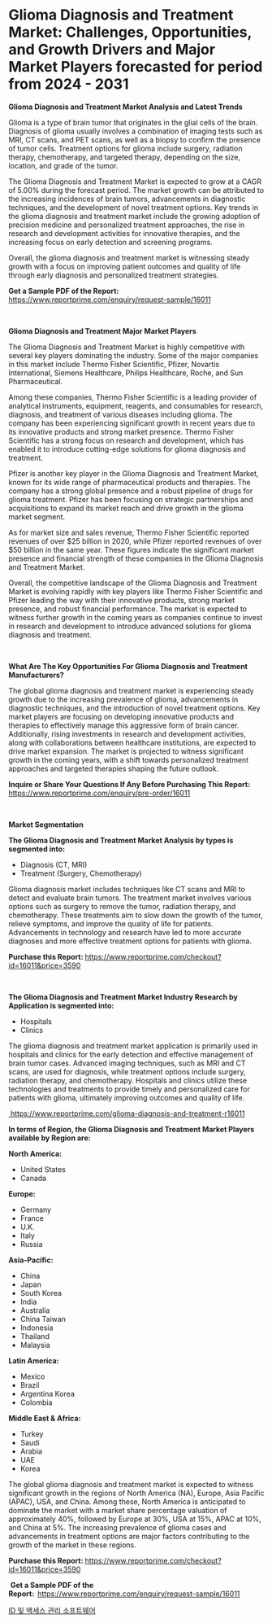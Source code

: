 <p><h1>Glioma Diagnosis and Treatment Market: Challenges, Opportunities, and Growth Drivers and Major Market Players forecasted for period from 2024 - 2031</h1></p><p><strong>Glioma Diagnosis and Treatment Market Analysis and Latest Trends</strong></p>
<p><p>Glioma is a type of brain tumor that originates in the glial cells of the brain. Diagnosis of glioma usually involves a combination of imaging tests such as MRI, CT scans, and PET scans, as well as a biopsy to confirm the presence of tumor cells. Treatment options for glioma include surgery, radiation therapy, chemotherapy, and targeted therapy, depending on the size, location, and grade of the tumor.</p><p>The Glioma Diagnosis and Treatment Market is expected to grow at a CAGR of 5.00% during the forecast period. The market growth can be attributed to the increasing incidences of brain tumors, advancements in diagnostic techniques, and the development of novel treatment options. Key trends in the glioma diagnosis and treatment market include the growing adoption of precision medicine and personalized treatment approaches, the rise in research and development activities for innovative therapies, and the increasing focus on early detection and screening programs.</p><p>Overall, the glioma diagnosis and treatment market is witnessing steady growth with a focus on improving patient outcomes and quality of life through early diagnosis and personalized treatment strategies.</p></p>
<p><strong>Get a Sample PDF of the Report:&nbsp;</strong> <a href="https://www.reportprime.com/enquiry/request-sample/16011">https://www.reportprime.com/enquiry/request-sample/16011</a></p>
<p>&nbsp;</p>
<p><strong>Glioma Diagnosis and Treatment Major Market Players</strong></p>
<p><p>The Glioma Diagnosis and Treatment Market is highly competitive with several key players dominating the industry. Some of the major companies in this market include Thermo Fisher Scientific, Pfizer, Novartis International, Siemens Healthcare, Philips Healthcare, Roche, and Sun Pharmaceutical.</p><p>Among these companies, Thermo Fisher Scientific is a leading provider of analytical instruments, equipment, reagents, and consumables for research, diagnosis, and treatment of various diseases including glioma. The company has been experiencing significant growth in recent years due to its innovative products and strong market presence. Thermo Fisher Scientific has a strong focus on research and development, which has enabled it to introduce cutting-edge solutions for glioma diagnosis and treatment.</p><p>Pfizer is another key player in the Glioma Diagnosis and Treatment Market, known for its wide range of pharmaceutical products and therapies. The company has a strong global presence and a robust pipeline of drugs for glioma treatment. Pfizer has been focusing on strategic partnerships and acquisitions to expand its market reach and drive growth in the glioma market segment.</p><p>As for market size and sales revenue, Thermo Fisher Scientific reported revenues of over $25 billion in 2020, while Pfizer reported revenues of over $50 billion in the same year. These figures indicate the significant market presence and financial strength of these companies in the Glioma Diagnosis and Treatment Market.</p><p>Overall, the competitive landscape of the Glioma Diagnosis and Treatment Market is evolving rapidly with key players like Thermo Fisher Scientific and Pfizer leading the way with their innovative products, strong market presence, and robust financial performance. The market is expected to witness further growth in the coming years as companies continue to invest in research and development to introduce advanced solutions for glioma diagnosis and treatment.</p></p>
<p>&nbsp;</p>
<p><strong>What Are The Key Opportunities For Glioma Diagnosis and Treatment Manufacturers?</strong></p>
<p><p>The global glioma diagnosis and treatment market is experiencing steady growth due to the increasing prevalence of glioma, advancements in diagnostic techniques, and the introduction of novel treatment options. Key market players are focusing on developing innovative products and therapies to effectively manage this aggressive form of brain cancer. Additionally, rising investments in research and development activities, along with collaborations between healthcare institutions, are expected to drive market expansion. The market is projected to witness significant growth in the coming years, with a shift towards personalized treatment approaches and targeted therapies shaping the future outlook.</p></p>
<p><strong>Inquire or Share Your Questions If Any Before Purchasing This Report:</strong> <a href="https://www.reportprime.com/enquiry/pre-order/16011">https://www.reportprime.com/enquiry/pre-order/16011</a></p>
<p>&nbsp;</p>
<p><strong>Market Segmentation</strong></p>
<p><strong>The Glioma Diagnosis and Treatment Market Analysis by types is segmented into:</strong></p>
<p><ul><li>Diagnosis (CT, MRI)</li><li>Treatment (Surgery, Chemotherapy)</li></ul></p>
<p><p>Glioma diagnosis market includes techniques like CT scans and MRI to detect and evaluate brain tumors. The treatment market involves various options such as surgery to remove the tumor, radiation therapy, and chemotherapy. These treatments aim to slow down the growth of the tumor, relieve symptoms, and improve the quality of life for patients. Advancements in technology and research have led to more accurate diagnoses and more effective treatment options for patients with glioma.</p></p>
<p><strong>Purchase this Report:&nbsp;</strong><a href="https://www.reportprime.com/checkout?id=16011&price=3590">https://www.reportprime.com/checkout?id=16011&price=3590</a></p>
<p>&nbsp;</p>
<p><strong>The Glioma Diagnosis and Treatment Market Industry Research by Application is segmented into:</strong></p>
<p><ul><li>Hospitals</li><li>Clinics</li></ul></p>
<p><p>The glioma diagnosis and treatment market application is primarily used in hospitals and clinics for the early detection and effective management of brain tumor cases. Advanced imaging techniques, such as MRI and CT scans, are used for diagnosis, while treatment options include surgery, radiation therapy, and chemotherapy. Hospitals and clinics utilize these technologies and treatments to provide timely and personalized care for patients with glioma, ultimately improving outcomes and quality of life.</p></p>
<p><a href="https://www.reportprime.com/glioma-diagnosis-and-treatment-r16011">&nbsp;https://www.reportprime.com/glioma-diagnosis-and-treatment-r16011</a></p>
<p><strong>In terms of Region, the Glioma Diagnosis and Treatment Market Players available by Region are:</strong></p>
<p>
    <p> <strong> North America: </strong>
        <ul>
            <li>United States</li>
            <li>Canada</li>
        </ul>
        </p> 
    <p> <strong> Europe: </strong>
        <ul>
            <li>Germany</li>
            <li>France</li>
            <li>U.K.</li>
            <li>Italy</li>
            <li>Russia</li>
        </ul>
        </p> 
    <p> <strong> Asia-Pacific: </strong>
        <ul>
            <li>China</li>
            <li>Japan</li>
            <li>South Korea</li>
            <li>India</li>
            <li>Australia</li>
            <li>China Taiwan</li>
            <li>Indonesia</li>
            <li>Thailand</li>
            <li>Malaysia</li>
        </ul>
        </p> 
    <p> <strong> Latin America: </strong>
        <ul>
            <li>Mexico</li>
            <li>Brazil</li>
            <li>Argentina Korea</li>
            <li>Colombia</li>
        </ul>
        </p> 
    <p> <strong> Middle East & Africa: </strong>
        <ul>
            <li>Turkey</li>
            <li>Saudi</li>
            <li>Arabia</li>
            <li>UAE</li>
            <li>Korea</li>
        </ul>
    </p>
    </p>
<p><p>The global glioma diagnosis and treatment market is expected to witness significant growth in the regions of North America (NA), Europe, Asia Pacific (APAC), USA, and China. Among these, North America is anticipated to dominate the market with a market share percentage valuation of approximately 40%, followed by Europe at 30%, USA at 15%, APAC at 10%, and China at 5%. The increasing prevalence of glioma cases and advancements in treatment options are major factors contributing to the growth of the market in these regions.</p></p>
<p><strong>Purchase this Report: </strong><a href="https://www.reportprime.com/checkout?id=16011&price=3590">https://www.reportprime.com/checkout?id=16011&price=3590</a></p>
<p>&nbsp;<strong>Get a Sample PDF of the Report:&nbsp;&nbsp;</strong><a href="https://www.reportprime.com/enquiry/request-sample/16011">https://www.reportprime.com/enquiry/request-sample/16011</a></p>
<p><strong></strong></p>
<p><p><a href="https://github.com/jntpkh496620/Market-Research-Report-List-1/blob/main/851737523854.md">ID 및 액세스 관리 소프트웨어</a></p></p>